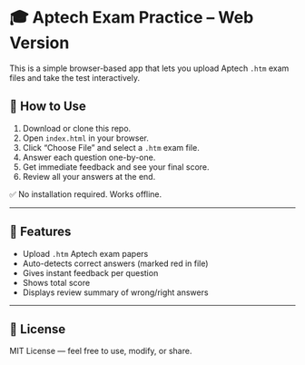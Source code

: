 # 🎓 Aptech Exam Practice – Web Version

This is a simple browser-based app that lets you upload Aptech `.htm` exam files and take the test interactively.

## 🚀 How to Use

1. Download or clone this repo.
2. Open `index.html` in your browser.
3. Click “Choose File” and select a `.htm` exam file.
4. Answer each question one-by-one.
5. Get immediate feedback and see your final score.
6. Review all your answers at the end.

✅ No installation required. Works offline.

---

## 🔧 Features

- Upload `.htm` Aptech exam papers
- Auto-detects correct answers (marked red in file)
- Gives instant feedback per question
- Shows total score
- Displays review summary of wrong/right answers

---

## 📄 License

MIT License — feel free to use, modify, or share.
